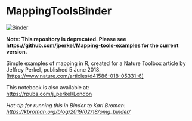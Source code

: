 # MappingToolsBinder

[![Binder](https://mybinder.org/badge_logo.svg)](https://mybinder.org/v2/gh/jperkel/MappingToolsBinder/master?urlpath=rstudio)

**Note: This repository is deprecated. Please see https://github.com/jperkel/Mapping-tools-examples for the current version.**

Simple examples of mapping in R, created for a Nature Toolbox article by Jeffrey Perkel, published 5 June 2018. [https://www.nature.com/articles/d41586-018-05331-6]

This notebook is also available at:  
https://rpubs.com/j_perkel/London  

<i>Hat-tip for running this in Binder to Karl Broman: https://kbroman.org/blog/2019/02/18/omg_binder/</i>
